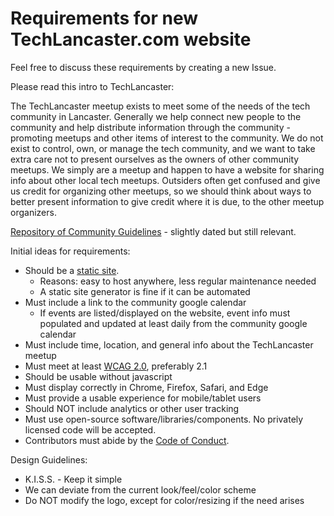 # Requirements for new TechLancaster.com website

Feel free to discuss these requirements by creating a new Issue.

Please read this intro to TechLancaster:

The TechLancaster meetup exists to meet some of the needs of the tech community in Lancaster. Generally we help connect new people to the community and help distribute information through the community - promoting meetups and other items of interest to the community. We do not exist to control, own, or manage the tech community, and we want to take extra care not to present ourselves as the owners of other community meetups.  We simply are a meetup and happen to have a website for sharing info about other local tech meetups. Outsiders often get confused and give us credit for organizing other meetups, so we should think about ways to better present information to give credit where it is due, to the other meetup organizers.

[Repository of Community Guidelines](https://github.com/TechLancaster/community) - slightly dated but still relevant.

Initial ideas for requirements:

- Should be a [static site](https://en.wikipedia.org/wiki/Static_web_page).
    - Reasons: easy to host anywhere, less regular maintenance needed
    - A static site generator is fine if it can be automated
- Must include a link to the community google calendar
    - If events are listed/displayed on the website, event info must populated and updated at least daily from the community google calendar
- Must include time, location, and general info about the TechLancaster meetup
- Must meet at least [WCAG 2.0](https://www.w3.org/WAI/standards-guidelines/wcag/), preferably 2.1
- Should be usable without javascript
- Must display correctly in Chrome, Firefox, Safari, and Edge
- Must provide a usable experience for mobile/tablet users
- Should NOT include analytics or other user tracking
- Must use open-source software/libraries/components. No privately licensed code will be accepted.
- Contributors must abide by the [Code of Conduct](CODE_OF_CONDUCT.md).

Design Guidelines:

- K.I.S.S. - Keep it simple
- We can deviate from the current look/feel/color scheme
- Do NOT modify the logo, except for color/resizing if the need arises
